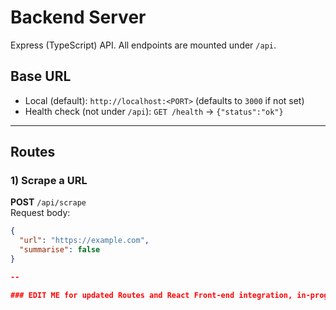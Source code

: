 # Backend Server

Express (TypeScript) API. All endpoints are mounted under `/api`.

## Base URL

- Local (default): `http://localhost:<PORT>` (defaults to `3000` if not set)
- Health check (not under `/api`): `GET /health` → `{"status":"ok"}`

---

## Routes

### 1) Scrape a URL

**POST** `/api/scrape`  
Request body:

```json
{
  "url": "https://example.com",
  "summarise": false
}

--

### EDIT ME for updated Routes and React Front-end integration, in-progress.
```
